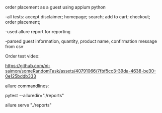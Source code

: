 order placement as a guest using appium python

-all tests:
    accept disclaimer;
    homepage;
    search;
    add to cart;
    checkout;
    order placement;

-used allure report for reporting

-parsed guest information, quantity, product name, confirmation message from csv

Order test video:

https://github.com/ni-saimon/someRandomTask/assets/40791066/7fbf5cc3-39da-4638-be30-0e125bddb333



allure commandlines:

pytest --alluredir="./reports"

allure serve "./reports"
